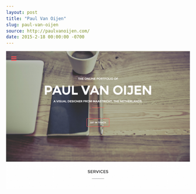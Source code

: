 ```yaml
---
layout: post
title: "Paul Van Oijen"
slug: paul-van-oijen
source: http://paulvanoijen.com/
date: 2015-2-18 00:00:00 -0700
---
```


<img src="/screenshots/paul-van-oijen.jpg">
